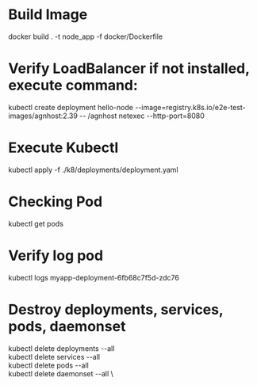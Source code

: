 # Build Image
docker build . -t node_app -f docker/Dockerfile

# Verify LoadBalancer if not installed, execute command:
kubectl create deployment hello-node --image=registry.k8s.io/e2e-test-images/agnhost:2.39 -- /agnhost netexec --http-port=8080


# Execute Kubectl
kubectl apply -f ./k8/deployments/deployment.yaml

# Checking Pod
kubectl get pods

# Verify log pod
kubectl logs myapp-deployment-6fb68c7f5d-zdc76

# Destroy deployments, services, pods, daemonset

kubectl delete deployments --all \
kubectl delete services --all \
kubectl delete pods --all \
kubectl delete daemonset --all \